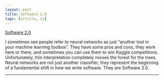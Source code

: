 ```yaml
---
layout: post
title: Software 2.0
tags: [article, cs]
---
```


<!--more-->

[Software 2.0](https://medium.com/@karpathy/software-2-0-a64152b37c35)

I sometimes see people refer to neural networks as just “another tool in your machine learning toolbox”. They have some pros and cons, they work here or there, and sometimes you can use them to win Kaggle competitions. Unfortunately, this interpretation completely misses the forest for the trees. Neural networks are not just another classifier, they represent the beginning of a fundamental shift in how we write software. They are Software 2.0.

---